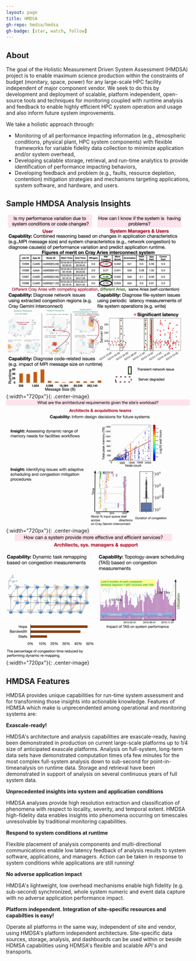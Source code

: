 ```yaml
---
layout: page
title: HMDSA
gh-repo: hmdsa/hmdsa
gh-badge: [star, watch, follow]
---
```


## About ## 
The goal of the Holistic Measurement Driven System Assessment (HMDSA) project is to enable maximum science production within the constraints of budget (monitary, space, power) for any large-scale HPC facility independent of major component vendor. We seek to do this by development and deployment of scalable, platform independent, open-source tools and techniques for monitoring coupled with runtime analysis and feedback to enable highly efficient HPC system operation and usage and also inform future system improvements. 

We take a holistic approach through: 
* Monitoring of all performance impacting information (e.g., atmospheric conditions, physical plant, HPC system components) with flexible frameworks for variable fidelity data collection to minimize application and/or system overhead, 
* Developing scalable storage, retrieval, and run-time analytics to provide identification of performance impacting behaviors, 
* Developing feedback and problem (e.g., faults, resource depletion, contention) mitigation strategies and mechanisms targeting applications, system software, and hardware, and users.

## Sample HMDSA Analysis Insights ##
![Image of disecting between system and application issues ](pages/resources/figs/q1-2.jpg){:width="720px"}{: .center-image}
![Image of determining architectural requirements through data-analysis](pages/resources/figs/q3.jpg){:width="720px"}{: .center-image}
![Image of quality of service improvement](pages/resources/figs/q4.jpg){:width="720px"}{: .center-image}
## HMDSA Features ##

HMDSA provides unique capabilities for run-time system assessment and for transforming those insights into actionable knowledge. Features of HDMSA which make is unprecendented among operational and monitoring systems are:

**Exascale-ready!**

HMDSA's architecture and analysis capabilities are exascale-ready, having been demonstrated in production on current large-scale platforms up to 1/4 size of anticipated exascale platforms. Analysis on full-system, long-term data sets have demonstrated computation times ofa few minutes for the most complex full-system analysis down to sub-second for point-in-timeanalysis on runtime data. Storage and retrieval have been demonstrated in support of analysis on several continuous years of full system data.

**Unprecedented insights into system and application conditions**

HMDSA analyses provide high resolution extraction and classification of phenomena with respect to locality, severity, and temporal extent. HMDSA high-fidelity data enables insights into phenomena occurring on timescales unresolvable by traditional monitoring capabilities.

**Respond to system conditions at runtime**

Flexible placement of analysis components and multi-directional communications enable low latency feedback of analysis results to system software, applications, and managers. Action can be taken in response to system conditions while applications are still running!

**No adverse application impact**

HMDSA's lightweight, low overhead mechanisms enable high fidelity (e.g. sub-second) synchronized, whole system numeric and event data capture with no adverse application performance impact.

**Platform independent. Integration of site-specific resources and capabilties is easy!**

Operate all platforms in the same way, independent of site and vendor, using HMDSA's platform independent architecture. Site-specific data sources, storage, analysis, and dashboards can be used within or beside HDMSA capabilities using HDMSA's flexible and scalable API's and transports.



